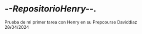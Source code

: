 # -_-RepositorioHenry-_-.

Prueba de mi primer tarea con Henry en su Prepcourse
Daviddiaz 28/04/2024

